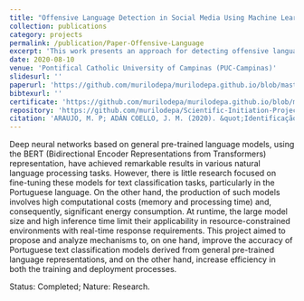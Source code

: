 ```yaml
---
title: "Offensive Language Detection in Social Media Using Machine Learning Algorithms"
collection: publications
category: projects
permalink: /publication/Paper-Offensive-Language
excerpt: 'This work presents an approach for detecting offensive language in social media content using machine learning algorithms. The study explores various models, feature extraction techniques, and evaluation metrics to improve classification accuracy.'
date: 2020-08-10
venue: 'Pontifical Catholic University of Campinas (PUC-Campinas)'
slidesurl: ''
paperurl: 'https://github.com/murilodepa/murilodepa.github.io/blob/master/files/Paper%20-%20Offensive%20Language%20Detection%20in%20Social%20Media%20Using%20Machine%20Learning%20Algorithms.pdf'
bibtexurl: ''
certificate: 'https://github.com/murilodepa/murilodepa.github.io/blob/master/files/Certificate%20-%20Offensive%20Language%20Detection%20in%20Social%20Media%20Using%20Machine%20Learning%20Algorithms.pdf'
repository: 'https://github.com/murilodepa/Scientific-Initiation-Project-on-Ensemblem-Methods-for-Machine-Learning'
citation: 'ARAUJO, M. P; ADÁN COELLO, J. M. (2020). &quot;Identificação de linguagem ofensiva em mídias sociais utilizando algoritmos de aprendizado de máquina.&quot; <i>Pontifical Catholic University of Campinas (PUC-Campinas)</i>.'
---
```


Deep neural networks based on general pre-trained language models, using the BERT (Bidirectional Encoder Representations from Transformers) representation, have achieved remarkable results in various natural language processing tasks. However, there is little research focused on fine-tuning these models for text classification tasks, particularly in the Portuguese language. On the other hand, the production of such models involves high computational costs (memory and processing time) and, consequently, significant energy consumption. At runtime, the large model size and high inference time limit their applicability in resource-constrained environments with real-time response requirements.
This project aimed to propose and analyze mechanisms to, on one hand, improve the accuracy of Portuguese text classification models derived from general pre-trained language representations, and on the other hand, increase efficiency in both the training and deployment processes.

Status: Completed; Nature: Research.
